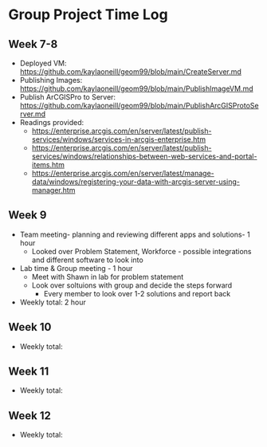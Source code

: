 # Group Project Time Log 

## Week 7-8
- Deployed VM: https://github.com/kaylaoneill/geom99/blob/main/CreateServer.md
- Publishing Images: https://github.com/kaylaoneill/geom99/blob/main/PublishImageVM.md
- Publish ArCGISPro to Server: https://github.com/kaylaoneill/geom99/blob/main/PublishArcGISProtoServer.md
- Readings provided:
    - https://enterprise.arcgis.com/en/server/latest/publish-services/windows/services-in-arcgis-enterprise.htm
    - https://enterprise.arcgis.com/en/server/latest/publish-services/windows/relationships-between-web-services-and-portal-items.htm
    - https://enterprise.arcgis.com/en/server/latest/manage-data/windows/registering-your-data-with-arcgis-server-using-manager.htm


## Week 9
- Team meeting- planning and reviewing different apps and solutions- 1 hour
  - Looked over Problem Statement, Workforce - possible integrations and different software to look into 
-  Lab time & Group meeting - 1 hour
    - Meet with Shawn in lab for problem statement
    - Look over soltuions with group and decide the steps forward
      - Every member to look over 1-2 solutions and report back     
- Weekly total: 2 hour 


## Week 10
- Weekly total:
## Week 11
- Weekly total:
## Week 12
- Weekly total:
